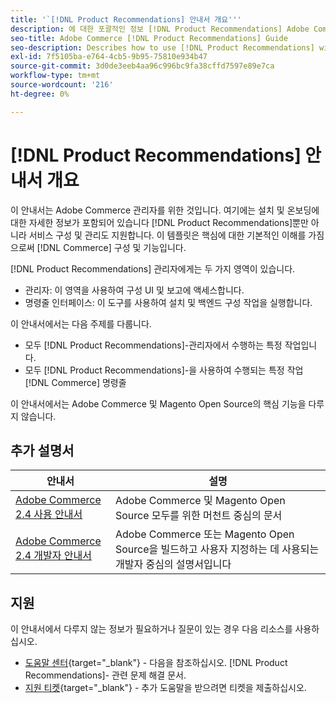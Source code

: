 ```yaml
---
title: '`[!DNL Product Recommendations] 안내서 개요'''
description: 에 대한 포괄적인 정보 [!DNL Product Recommendations] Adobe Commerce 관리자(설치 및 온보딩 포함)
seo-title: Adobe Commerce [!DNL Product Recommendations] Guide
seo-description: Describes how to use [!DNL Product Recommendations] with Adobe Commerce.
exl-id: 7f5105ba-e764-4cb5-9b95-75810e934b47
source-git-commit: 3d0de3eeb4aa96c996bc9fa38cffd7597e89e7ca
workflow-type: tm+mt
source-wordcount: '216'
ht-degree: 0%

---
```


# [!DNL Product Recommendations] 안내서 개요

이 안내서는 Adobe Commerce 관리자를 위한 것입니다. 여기에는 설치 및 온보딩에 대한 자세한 정보가 포함되어 있습니다 [!DNL Product Recommendations]뿐만 아니라 서비스 구성 및 관리도 지원합니다. 이 템플릿은 핵심에 대한 기본적인 이해를 가짐으로써 [!DNL Commerce] 구성 및 기능입니다.

[!DNL Product Recommendations] 관리자에게는 두 가지 영역이 있습니다.

* 관리자: 이 영역을 사용하여 구성 UI 및 보고에 액세스합니다.
* 명령줄 인터페이스: 이 도구를 사용하여 설치 및 백엔드 구성 작업을 실행합니다.

이 안내서에서는 다음 주제를 다룹니다.

* 모두 [!DNL Product Recommendations]-관리자에서 수행하는 특정 작업입니다.
* 모두 [!DNL Product Recommendations]-을 사용하여 수행되는 특정 작업 [!DNL Commerce] 명령줄

이 안내서에서는 Adobe Commerce 및 Magento Open Source의 핵심 기능을 다루지 않습니다.

## 추가 설명서

| 안내서 | 설명 |
|------ | ----------- |
| [Adobe Commerce 2.4 사용 안내서](https://experienceleague.adobe.com/docs/commerce.html) | Adobe Commerce 및 Magento Open Source 모두를 위한 머천트 중심의 문서 |
| [Adobe Commerce 2.4 개발자 안내서](https://developer.adobe.com/commerce/docs) | Adobe Commerce 또는 Magento Open Source을 빌드하고 사용자 지정하는 데 사용되는 개발자 중심의 설명서입니다 |

## 지원

이 안내서에서 다루지 않는 정보가 필요하거나 질문이 있는 경우 다음 리소스를 사용하십시오.

* [도움말 센터](https://support.magento.com/hc/en-us){target=&quot;_blank&quot;} - 다음을 참조하십시오. [!DNL Product Recommendations]- 관련 문제 해결 문서.
* [지원 티켓](https://experienceleague.adobe.com/docs/commerce-knowledge-base/kb/help-center-guide/magento-help-center-user-guide.html?lang=en#submit-ticket){target=&quot;_blank&quot;} - 추가 도움말을 받으려면 티켓을 제출하십시오.

